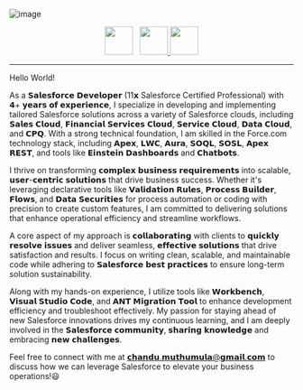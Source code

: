 ![image](https://github.com/user-attachments/assets/5dc57368-b840-4d96-8597-bdfaaa78f9ec)

<p align='center'>
<a href="https://leetcode.com/u/chandu20698/"> <img height="50" src="https://github.com/user-attachments/assets/52f6dfb8-223d-477e-965e-fbc6c8b689e5"></a>&nbsp;&nbsp;
<a href="https://www.linkedin.com/in/chandra-sekhar-reddy-muthumula-125797188/"><img height="50" src="https://github.com/user-attachments/assets/e19577c4-ed2c-4839-aafa-cad7ab6a1b57">
<a href="https://codepen.io/Chandu-Muthumula/details/BaKxyrG"> <img height="50" src="https://github.com/user-attachments/assets/465908ca-4e90-4f74-858e-e4ff7d4cd6d7"></a>
</p>
  
---

Hello World!

As a 𝗦𝗮𝗹𝗲𝘀𝗳𝗼𝗿𝗰𝗲 𝗗𝗲𝘃𝗲𝗹𝗼𝗽𝗲𝗿 (11𝘅 Salesforce Certified Professional) with 𝟰+ 𝘆𝗲𝗮𝗿𝘀 𝗼𝗳 𝗲𝘅𝗽𝗲𝗿𝗶𝗲𝗻𝗰𝗲, I specialize in developing and implementing tailored Salesforce solutions across a variety of Salesforce clouds, including 𝗦𝗮𝗹𝗲𝘀 𝗖𝗹𝗼𝘂𝗱, 𝗙𝗶𝗻𝗮𝗻𝗰𝗶𝗮𝗹 𝗦𝗲𝗿𝘃𝗶𝗰𝗲𝘀 𝗖𝗹𝗼𝘂𝗱, 𝗦𝗲𝗿𝘃𝗶𝗰𝗲 𝗖𝗹𝗼𝘂𝗱, 𝗗𝗮𝘁𝗮 𝗖𝗹𝗼𝘂𝗱, and 𝗖𝗣𝗤. With a strong technical foundation, I am skilled in the Force.com technology stack, including 𝗔𝗽𝗲𝘅, 𝗟𝗪𝗖, 𝗔𝘂𝗿𝗮, 𝗦𝗢𝗤𝗟, 𝗦𝗢𝗦𝗟, 𝗔𝗽𝗲𝘅 𝗥𝗘𝗦𝗧, and tools like 𝗘𝗶𝗻𝘀𝘁𝗲𝗶𝗻 𝗗𝗮𝘀𝗵𝗯𝗼𝗮𝗿𝗱𝘀 and 𝗖𝗵𝗮𝘁𝗯𝗼𝘁𝘀.

I thrive on transforming 𝗰𝗼𝗺𝗽𝗹𝗲𝘅 𝗯𝘂𝘀𝗶𝗻𝗲𝘀𝘀 𝗿𝗲𝗾𝘂𝗶𝗿𝗲𝗺𝗲𝗻𝘁𝘀 into scalable, 𝘂𝘀𝗲𝗿-𝗰𝗲𝗻𝘁𝗿𝗶𝗰 𝘀𝗼𝗹𝘂𝘁𝗶𝗼𝗻𝘀 that drive business success. Whether it's leveraging declarative tools like 𝗩𝗮𝗹𝗶𝗱𝗮𝘁𝗶𝗼𝗻 𝗥𝘂𝗹𝗲𝘀, 𝗣𝗿𝗼𝗰𝗲𝘀𝘀 𝗕𝘂𝗶𝗹𝗱𝗲𝗿, 𝗙𝗹𝗼𝘄𝘀, and 𝗗𝗮𝘁𝗮 𝗦𝗲𝗰𝘂𝗿𝗶𝘁𝗶𝗲𝘀 for process automation or coding with precision to create custom features, I am committed to delivering solutions that enhance operational efficiency and streamline workflows.

A core aspect of my approach is 𝗰𝗼𝗹𝗹𝗮𝗯𝗼𝗿𝗮𝘁𝗶𝗻𝗴 with clients to 𝗾𝘂𝗶𝗰𝗸𝗹𝘆 𝗿𝗲𝘀𝗼𝗹𝘃𝗲 𝗶𝘀𝘀𝘂𝗲𝘀 and deliver seamless, 𝗲𝗳𝗳𝗲𝗰𝘁𝗶𝘃𝗲 𝘀𝗼𝗹𝘂𝘁𝗶𝗼𝗻𝘀 that drive satisfaction and results. I focus on writing clean, scalable, and maintainable code while adhering to 𝗦𝗮𝗹𝗲𝘀𝗳𝗼𝗿𝗰𝗲 𝗯𝗲𝘀𝘁 𝗽𝗿𝗮𝗰𝘁𝗶𝗰𝗲𝘀 to ensure long-term solution sustainability.

Along with my hands-on experience, I utilize tools like 𝗪𝗼𝗿𝗸𝗯𝗲𝗻𝗰𝗵, 𝗩𝗶𝘀𝘂𝗮𝗹 𝗦𝘁𝘂𝗱𝗶𝗼 𝗖𝗼𝗱𝗲, and 𝗔𝗡𝗧 𝗠𝗶𝗴𝗿𝗮𝘁𝗶𝗼𝗻 𝗧𝗼𝗼𝗹 to enhance development efficiency and troubleshoot effectively. My passion for staying ahead of new Salesforce innovations drives my continuous learning, and I am deeply involved in the 𝗦𝗮𝗹𝗲𝘀𝗳𝗼𝗿𝗰𝗲 𝗰𝗼𝗺𝗺𝘂𝗻𝗶𝘁𝘆, 𝘀𝗵𝗮𝗿𝗶𝗻𝗴 𝗸𝗻𝗼𝘄𝗹𝗲𝗱𝗴𝗲 and embracing 𝗻𝗲𝘄 𝗰𝗵𝗮𝗹𝗹𝗲𝗻𝗴𝗲𝘀.

Feel free to connect with me at 𝗰𝗵𝗮𝗻𝗱𝘂.𝗺𝘂𝘁𝗵𝘂𝗺𝘂𝗹𝗮@𝗴𝗺𝗮𝗶𝗹.𝗰𝗼𝗺 to discuss how we can leverage Salesforce to elevate your business operations!😃
